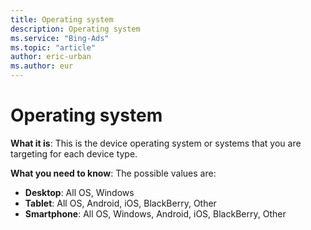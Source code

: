 ```yaml
---
title: Operating system
description: Operating system
ms.service: "Bing-Ads"
ms.topic: "article"
author: eric-urban
ms.author: eur
---
```


# Operating system

**What it is**: This is the device operating system or systems that you are targeting for each device type.

**What you need to know**: The possible values are:
- **Desktop**: All OS, Windows
- **Tablet**: All OS, Android, iOS, BlackBerry, Other
- **Smartphone**: All OS, Windows, Android, iOS, BlackBerry, Other


